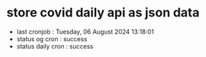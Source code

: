 # store covid daily api as json data

- last cronjob : Tuesday, 06 August 2024 13:18:01
- status og cron : success
- status daily cron : success
      
      